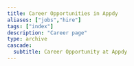 ```yaml
---
title: Career Opportunities in Appdy
aliases: ["jobs","hire"]
tags: ["index"]
description: "Career page"
type: archive
cascade:
  subtitle: Career Opportunity at Appdy
---
```


